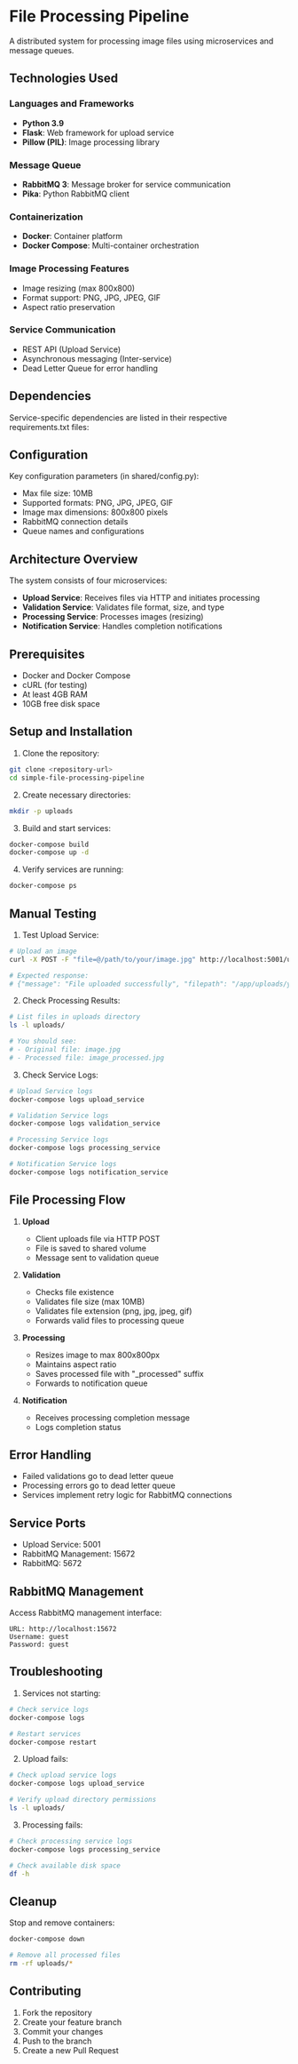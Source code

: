 # File Processing Pipeline

A distributed system for processing image files using microservices and message queues.

## Technologies Used

### Languages and Frameworks
- **Python 3.9**
- **Flask**: Web framework for upload service
- **Pillow (PIL)**: Image processing library

### Message Queue
- **RabbitMQ 3**: Message broker for service communication
- **Pika**: Python RabbitMQ client

### Containerization
- **Docker**: Container platform
- **Docker Compose**: Multi-container orchestration

### Image Processing Features
- Image resizing (max 800x800)
- Format support: PNG, JPG, JPEG, GIF
- Aspect ratio preservation

### Service Communication
- REST API (Upload Service)
- Asynchronous messaging (Inter-service)
- Dead Letter Queue for error handling

## Dependencies

Service-specific dependencies are listed in their respective requirements.txt files:

## Configuration

Key configuration parameters (in shared/config.py):
- Max file size: 10MB
- Supported formats: PNG, JPG, JPEG, GIF
- Image max dimensions: 800x800 pixels
- RabbitMQ connection details
- Queue names and configurations

## Architecture Overview

The system consists of four microservices:
- **Upload Service**: Receives files via HTTP and initiates processing
- **Validation Service**: Validates file format, size, and type
- **Processing Service**: Processes images (resizing)
- **Notification Service**: Handles completion notifications

## Prerequisites

- Docker and Docker Compose
- cURL (for testing)
- At least 4GB RAM
- 10GB free disk space

## Setup and Installation

1. Clone the repository:
```bash
git clone <repository-url>
cd simple-file-processing-pipeline
```

2. Create necessary directories:
```bash
mkdir -p uploads
```

3. Build and start services:
```bash
docker-compose build
docker-compose up -d
```

4. Verify services are running:
```bash
docker-compose ps
```

## Manual Testing

1. Test Upload Service:
```bash
# Upload an image
curl -X POST -F "file=@/path/to/your/image.jpg" http://localhost:5001/upload

# Expected response:
# {"message": "File uploaded successfully", "filepath": "/app/uploads/your-image.jpg"}
```

2. Check Processing Results:
```bash
# List files in uploads directory
ls -l uploads/

# You should see:
# - Original file: image.jpg
# - Processed file: image_processed.jpg
```

3. Check Service Logs:
```bash
# Upload Service logs
docker-compose logs upload_service

# Validation Service logs
docker-compose logs validation_service

# Processing Service logs
docker-compose logs processing_service

# Notification Service logs
docker-compose logs notification_service
```

## File Processing Flow

1. **Upload**
   - Client uploads file via HTTP POST
   - File is saved to shared volume
   - Message sent to validation queue

2. **Validation**
   - Checks file existence
   - Validates file size (max 10MB)
   - Validates file extension (png, jpg, jpeg, gif)
   - Forwards valid files to processing queue

3. **Processing**
   - Resizes image to max 800x800px
   - Maintains aspect ratio
   - Saves processed file with "_processed" suffix
   - Forwards to notification queue

4. **Notification**
   - Receives processing completion message
   - Logs completion status

## Error Handling

- Failed validations go to dead letter queue
- Processing errors go to dead letter queue
- Services implement retry logic for RabbitMQ connections

## Service Ports

- Upload Service: 5001
- RabbitMQ Management: 15672
- RabbitMQ: 5672

## RabbitMQ Management

Access RabbitMQ management interface:
```
URL: http://localhost:15672
Username: guest
Password: guest
```

## Troubleshooting

1. Services not starting:
```bash
# Check service logs
docker-compose logs

# Restart services
docker-compose restart
```

2. Upload fails:
```bash
# Check upload service logs
docker-compose logs upload_service

# Verify upload directory permissions
ls -l uploads/
```

3. Processing fails:
```bash
# Check processing service logs
docker-compose logs processing_service

# Check available disk space
df -h
```

## Cleanup

Stop and remove containers:
```bash
docker-compose down

# Remove all processed files
rm -rf uploads/*
```

## Contributing

1. Fork the repository
2. Create your feature branch
3. Commit your changes
4. Push to the branch
5. Create a new Pull Request